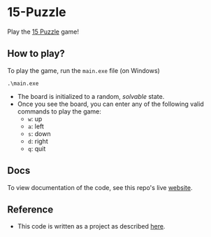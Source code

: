 # 15-Puzzle
Play the [15 Puzzle](https://en.wikipedia.org/wiki/15_Puzzle) game!

## How to play?
To play the game, run the `main.exe` file (on Windows)
```
.\main.exe
```
* The board is initialized to a random, *solvable* state.
* Once you see the board, you can enter any of the following valid commands to play the game:
  * `w`: up
  * `a`: left
  * `s`: down
  * `d`: right
  * `q`: quit

## Docs
To view documentation of the code, see this repo's live [website](https://sai-nandan-desetti.github.io/15-Puzzle/).

## Reference
* This code is written as a project as described [here](https://www.learncpp.com/cpp-tutorial/chapter-21-project/).

